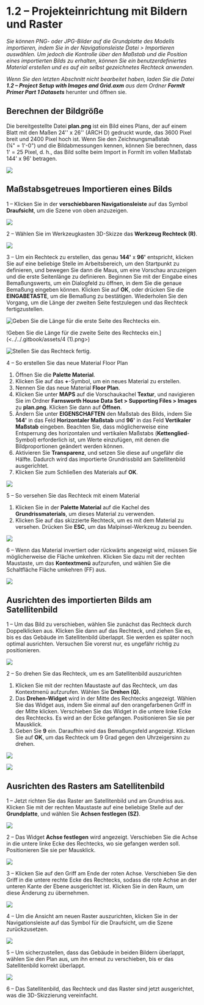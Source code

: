 # 1.2 – Projekteinrichtung mit Bildern und Raster

_Sie können PNG- oder JPG-Bilder auf die Grundplatte des Modells importieren, indem Sie in der Navigationsleiste Datei > Importieren auswählen. Um jedoch die Kontrolle über den Maßstab und die Position eines importierten Bilds zu erhalten, können Sie ein benutzerdefiniertes Material erstellen und es auf ein selbst gezeichnetes Rechteck anwenden._

_Wenn Sie den letzten Abschnitt nicht bearbeitet haben, laden Sie die Datei_ _**1.2 – Project Setup with Images and Grid.axm**_ _aus dem Ordner_ _**FormIt Primer Part 1 Datasets**_ herunter und öffnen sie.

## **Berechnen der Bildgröße**

Die bereitgestellte Datei **plan.png** ist ein Bild eines Plans, der auf einem Blatt mit den Maßen 24'' x 26'' (ARCH D) gedruckt wurde, das 3600 Pixel breit und 2400 Pixel hoch ist. Wenn Sie den Zeichnungsmaßstab (¼" = 1'-0") und die Bildabmessungen kennen, können Sie berechnen, dass 1' = 25 Pixel, d. h., das Bild sollte beim Import in FormIt im vollen Maßstab 144' x 96' betragen.

![](<../../.gitbook/assets/0 (1) (2).png>)

## **Maßstabsgetreues Importieren eines Bilds**

1 – Klicken Sie in der **verschiebbaren Navigationsleiste** auf das Symbol **Draufsicht**, um die Szene von oben anzuzeigen.

![](<../../.gitbook/assets/1 (1).png>)

2 – Wählen Sie im Werkzeugkasten 3D-Skizze das **Werkzeug Rechteck (R)**.

![](<../../.gitbook/assets/2 (1).png>)

3 – Um ein Rechteck zu erstellen, das genau **144'** x **96'** entspricht, klicken Sie auf eine beliebige Stelle im Arbeitsbereich, um den Startpunkt zu definieren, und bewegen Sie dann die Maus, um eine Vorschau anzuzeigen und die erste Seitenlänge zu definieren. Beginnen Sie mit der Eingabe eines Bemaßungswerts, um ein Dialogfeld zu öffnen, in dem Sie die genaue Bemaßung eingeben können. Klicken Sie auf **OK**, oder drücken Sie die **EINGABETASTE**, um die Bemaßung zu bestätigen. Wiederholen Sie den Vorgang, um die Länge der zweiten Seite festzulegen und das Rechteck fertigzustellen.

![Geben Sie die Länge für die erste Seite des Rechtecks ein.](<../../.gitbook/assets/3 (1).png>)

!Geben Sie die Länge für die zweite Seite des Rechtecks ein.](<../../.gitbook/assets/4 (1).png>)

![Stellen Sie das Rechteck fertig.](<../../.gitbook/assets/5 (1).png>)

4 – So erstellen Sie das neue Material Floor Plan

1. Öffnen Sie die **Palette Material**.
2. Klicken Sie auf das **+**-Symbol, um ein neues Material zu erstellen.
3. Nennen Sie das neue Material **Floor Plan**.
4. Klicken Sie unter **MAPS** auf die Vorschaukachel **Textur**, und navigieren Sie im Ordner **Farnsworth House Data Set > Supporting Files > Images** zu **plan.png**. Klicken Sie dann auf **Öffnen**.
5. Ändern Sie unter **EIGENSCHAFTEN** den Maßstab des Bilds, indem Sie **144'** in das Feld **Horizontaler Maßstab** und **96'** in das Feld **Vertikaler Maßstab** eingeben. Beachten Sie, dass möglicherweise eine Entsperrung des horizontalen und vertikalen Maßstabs (**Kettenglied**-Symbol) erforderlich ist, um Werte einzufügen, mit denen die Bildproportionen geändert werden können.
6. Aktivieren Sie **Transparenz**, und setzen Sie diese auf ungefähr die Hälfte. Dadurch wird das importierte Grundrissbild am Satellitenbild ausgerichtet.
7. Klicken Sie zum Schließen des Materials auf **OK**.

![](../../.gitbook/assets/create-1.png)

5 – So versehen Sie das Rechteck mit einem Material

1. Klicken Sie in der **Palette Material** auf die Kachel des **Grundrissmaterials**, um dieses Material zu verwenden.
2. Klicken Sie auf das skizzierte Rechteck, um es mit dem Material zu versehen. Drücken Sie **ESC**, um das Malpinsel-Werkzeug zu beenden.

![](../../.gitbook/assets/7.jpeg)

6 – Wenn das Material invertiert oder rückwärts angezeigt wird, müssen Sie möglicherweise die Fläche umkehren. Klicken Sie dazu mit der rechten Maustaste, um das **Kontextmenü** aufzurufen, und wählen Sie die Schaltfläche Fläche umkehren (FF) aus.

![](../../.gitbook/assets/8.png)

## **Ausrichten des importierten Bilds am Satellitenbild**

1 – Um das Bild zu verschieben, wählen Sie zunächst das Rechteck durch Doppelklicken aus. Klicken Sie dann auf das Rechteck, und ziehen Sie es, bis es das Gebäude im Satellitenbild überlappt. Sie werden es später noch optimal ausrichten. Versuchen Sie vorerst nur, es ungefähr richtig zu positionieren.

![](../../.gitbook/assets/9.png)

2 – So drehen Sie das Rechteck, um es am Satellitenbild auszurichten

1. Klicken Sie mit der rechten Maustaste auf das Rechteck, um das Kontextmenü aufzurufen. Wählen Sie **Drehen (Q).**
2. Das **Drehen-Widget** wird in der Mitte des Rechtecks angezeigt. Wählen Sie das Widget aus, indem Sie einmal auf den orangefarbenen Griff in der Mitte klicken. Verschieben Sie das Widget in die untere linke Ecke des Rechtecks. Es wird an der Ecke gefangen. Positionieren Sie sie per Mausklick.
3. Geben Sie **9** ein. Daraufhin wird das Bemaßungsfeld angezeigt. Klicken Sie auf **OK**, um das Rechteck um 9 Grad gegen den Uhrzeigersinn zu drehen.

![](../../.gitbook/assets/10.png)

![](../../.gitbook/assets/11.png)

## **Ausrichten des Rasters am Satellitenbild**

1 – Jetzt richten Sie das Raster am Satellitenbild und am Grundriss aus. Klicken Sie mit der rechten Maustaste auf eine beliebige Stelle auf der **Grundplatte**, und wählen Sie **Achsen festlegen (SZ)**.

![](../../.gitbook/assets/12.png)

2 – Das Widget **Achse festlegen** wird angezeigt. Verschieben Sie die Achse in die untere linke Ecke des Rechtecks, wo sie gefangen werden soll. Positionieren Sie sie per Mausklick.

![](../../.gitbook/assets/13.png)

3 – Klicken Sie auf den Griff am Ende der roten Achse. Verschieben Sie den Griff in die untere rechte Ecke des Rechtecks, sodass die rote Achse an der unteren Kante der Ebene ausgerichtet ist. Klicken Sie in den Raum, um diese Änderung zu übernehmen.

![](../../.gitbook/assets/14.png)

4 – Um die Ansicht am neuen Raster auszurichten, klicken Sie in der Navigationsleiste auf das Symbol für die Draufsicht, um die Szene zurückzusetzen.

![](../../.gitbook/assets/15.png)

5 – Um sicherzustellen, dass das Gebäude in beiden Bildern überlappt, wählen Sie den Plan aus, um ihn erneut zu verschieben, bis er das Satellitenbild korrekt überlappt.

![](../../.gitbook/assets/16.png)

6 – Das Satellitenbild, das Rechteck und das Raster sind jetzt ausgerichtet, was die 3D-Skizzierung vereinfacht.
